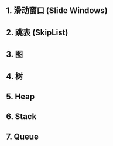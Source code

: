 ## 1. 滑动窗口 (Slide Windows)

## 2. 跳表 (SkipList)

## 3. 图

## 4. 树

## 5. Heap

## 6. Stack

## 7. Queue